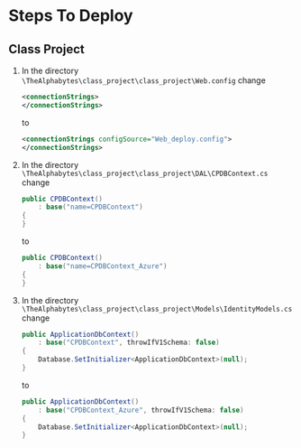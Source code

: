 # **Steps To Deploy**
## Class Project
1. In the directory `\TheAlphabytes\class_project\class_project\Web.config` change
    ```xml
    <connectionStrings>
    </connectionStrings>
    ```
    to
    ```xml
    <connectionStrings configSource="Web_deploy.config">
    </connectionStrings>
    ```

1. In the directory `\TheAlphabytes\class_project\class_project\DAL\CPDBContext.cs` change
    ```csharp
    public CPDBContext()
        : base("name=CPDBContext")
    {
    }
    ```
    to
    ```csharp
    public CPDBContext()
        : base("name=CPDBContext_Azure")
    {
    }
    ```
1. In the directory `\TheAlphabytes\class_project\class_project\Models\IdentityModels.cs` change
    ```csharp
    public ApplicationDbContext()
        : base("CPDBContext", throwIfV1Schema: false)
    {
        Database.SetInitializer<ApplicationDbContext>(null);
    }
    ```
    to
    ```csharp
    public ApplicationDbContext()
        : base("CPDBContext_Azure", throwIfV1Schema: false)
    {
        Database.SetInitializer<ApplicationDbContext>(null);
    }
    ```
